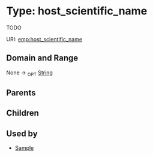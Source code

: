 
# Type: host_scientific_name


TODO

URI: [emp:host_scientific_name](https://microbiomedata/schema/emp/host_scientific_name)


## Domain and Range

None ->  <sub>OPT</sub> [String](types/String.md)

## Parents


## Children


## Used by

 * [Sample](Sample.md)

